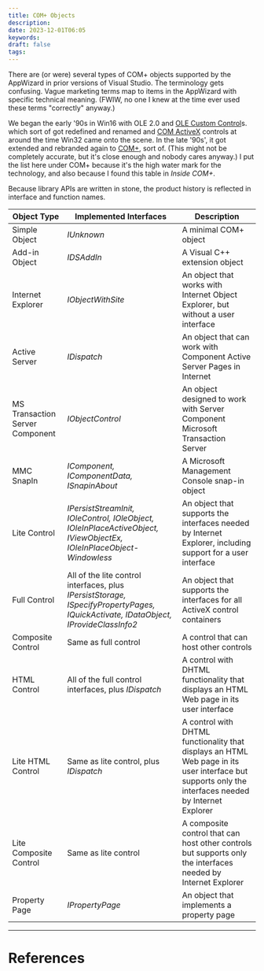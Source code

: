 ```yaml
---
title: COM+ Objects
description: 
date: 2023-12-01T06:05
keywords: 
draft: false
tags:
---
```

There are (or were) several types of COM+ objects supported by the AppWizard in prior versions of Visual Studio.  The terminology gets confusing.  Vague marketing terms map to items in the AppWizard with specific technical meaning.  (FWIW, no one I knew at the time ever used these terms "correctly" anyway.)

We began the early '90s in Win16 with OLE 2.0 and [OLE Custom Control](/notes/computer/microsoft/com/com-activex/atl-control/ole-custom-control)s.  which sort of got redefined and renamed and [COM ActiveX](/notes/computer/microsoft/com/com-activex) controls at around the time Win32 came onto the scene.  In the late '90s', it got extended and rebranded again to [COM+](/notes/computer/microsoft/com/com-plus), sort of.  (This might not be completely accurate, but it's close enough and nobody cares anyway.)  I put the list here under COM+ because it's the high water mark for the technology, and also because I found this table in _Inside COM+_.

Because library APIs are written in stone, the product history is reflected in interface and function names.

|Object Type|Implemented Interfaces|Description|
|---|---|---|
|Simple Object|_IUnknown_|A minimal COM+ object|
|Add-in Object|_IDSAddIn_|A Visual C++ extension object|
|Internet Explorer|_IObjectWithSite_|An object that works with Internet Object Explorer, but without a user interface|
|Active Server|_IDispatch_|An object that can work with Component Active Server Pages in Internet|
|MS Transaction Server Component|_IObjectControl_|An object designed to work with Server Component Microsoft Transaction Server|
|MMC SnapIn|_IComponent,_ _IComponentData,_ _ISnapinAbout_|A Microsoft Management Console snap-in object|
|Lite Control|_IPersistStreamInit,_ _IOleControl,_ _IOleObject,_ _IOleInPlaceActiveObject,_ _IViewObjectEx,_ _IOleInPlaceObject-_ _Windowless_|An object that supports the interfaces needed by Internet Explorer, including support for a user interface|
|Full Control|All of the lite control interfaces, plus _IPersistStorage,_ _ISpecifyPropertyPages,_ _IQuickActivate,_ _IDataObject,_ _IProvideClassInfo2_|An object that supports the interfaces for all ActiveX control containers|
|Composite Control|Same as full control|A control that can host other controls|
|HTML Control|All of the full control interfaces, plus _IDispatch_|A control with DHTML functionality that displays an HTML Web page in its user interface|
|Lite HTML Control|Same as lite control, plus _IDispatch_|A control with DHTML functionality that displays an HTML Web page in its user interface but supports only the interfaces needed by Internet Explorer|
|Lite Composite Control|Same as lite control|A composite control that can host other controls but supports only the interfaces needed by Internet Explorer|
|Property Page|_IPropertyPage_|An object that implements a property page|

---
# References

